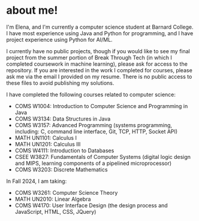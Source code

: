 # about me!

I'm Elena, and I'm currently a computer science student at Barnard College. I have most experience using Java and Python for programming, and I have project experience using Python for AI/ML. 

I currently have no public projects, though if you would like to see my final project from the summer portion of Break Through Tech (in which I completed coursework in machine learning), please ask for access to the repository. If you are interested in the work I completed for courses, please ask me via the email I provided on my resume. There is no public access to these files to avoid publishing my solutions.



I have completed the following courses related to computer science:

- COMS W1004: Introduction to Computer Science and Programming in Java
- COMS W3134: Data Structures in Java
- COMS W3157: Advanced Programming (systems programming, including: C, command line interface, Git, TCP, HTTP, Socket API)
- MATH UN1101: Calculus I
- MATH UN1201: Calculus III
- COMS W4111: Introduction to Databases
- CSEE W3827: Fundamentals of Computer Systems (digital logic design and MIPS, learning components of a pipelined microprocessor)
- COMS W3203: Discrete Mathematics
  
In Fall 2024, I am taking:
- COMS W3261: Computer Science Theory
- MATH UN2010: Linear Algebra
- COMS W4170: User Interface Design (the design process and JavaScript, HTML, CSS, JQuery)
